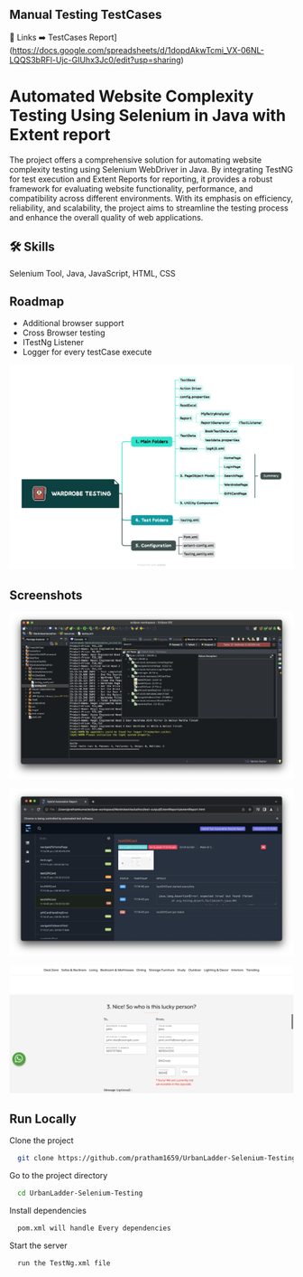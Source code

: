 ## Manual Testing TestCases
🔗 Links ➡️ TestCases Report](https://docs.google.com/spreadsheets/d/1dopdAkwTcmi_VX-06NL-LQQS3bRFl-Ujc-GIUhx3Jc0/edit?usp=sharing)

# Automated Website Complexity Testing Using Selenium in Java with Extent report

The project offers a comprehensive solution for automating website complexity testing using Selenium WebDriver in Java. By integrating TestNG for test execution and Extent Reports for reporting, it provides a robust framework for evaluating website functionality, performance, and compatibility across different environments. With its emphasis on efficiency, reliability, and scalability, the project aims to streamline the testing process and enhance the overall quality of web applications.


## 🛠 Skills
Selenium Tool, Java, JavaScript, HTML, CSS


## Roadmap

- Additional browser support
- Cross Browser testing
- ITestNg Listener
- Logger for every testCase execute


![RoadMap_screenshots](https://github.com/pratham1659/UrbanLadder-Selenium-Testing/blob/main/screenshots/Wardrobe%20Testing.png?raw=true)


## Screenshots

![Console_screenshots](https://github.com/pratham1659/UrbanLadder-Selenium-Testing/blob/main/screenshots/Console_screenshots.png?raw=true)

![Extent_Report](https://github.com/pratham1659/UrbanLadder-Selenium-Testing/blob/main/screenshots/Extent-report.png?raw=true)

![Capture_creenshots](https://github.com/pratham1659/UrbanLadder-Selenium-Testing/blob/main/screenshots/pincode_error.png?raw=true)
## Run Locally

Clone the project

```bash
  git clone https://github.com/pratham1659/UrbanLadder-Selenium-Testing.git
```

Go to the project directory

```bash
  cd UrbanLadder-Selenium-Testing
```

Install dependencies

```bash
  pom.xml will handle Every dependencies
```

Start the server

```bash
  run the TestNg.xml file
```

